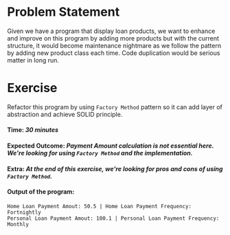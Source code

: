 # Problem Statement  
Given we have a program that display loan products, we want to enhance and improve on this program by adding more products but with the current structure, it would become maintenance nightmare as we follow the pattern by adding new product class each time. Code duplication would be serious matter in long run.  

# Exercise  
Refactor this program by using `Factory Method` pattern so it can add layer of abstraction and achieve SOLID principle.

#### **Time:** _30 minutes_  

#### **Expected Outcome:** _Payment Amount calculation is not essential here. We're looking for using `Factory Method` and the implementation._   

#### **Extra:** _At the end of this exercise, we're looking for pros and cons of using `Factory Method`._  

#### **Output of the program:**
```
Home Loan Payment Amout: 50.5 | Home Loan Payment Frequency: Fortnightly
Personal Loan Payment Amout: 100.1 | Personal Loan Payment Frequency: Monthly
```
